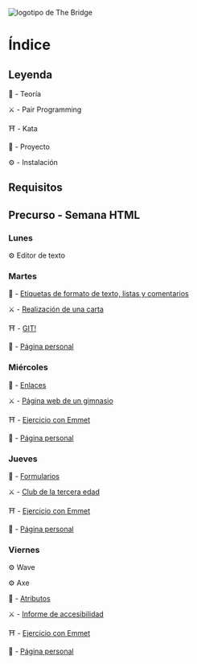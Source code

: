 ![logotipo de The Bridge](https://user-images.githubusercontent.com/27650532/77754601-e8365180-702b-11ea-8bed-5bc14a43f869.png "logotipo de The Bridge")

# Índice

## Leyenda

:scroll: - Teoría

:crossed_swords: - Pair Programming

:shinto_shrine: - Kata

:european_castle: - Proyecto

:gear: - Instalación

## Requisitos

## Precurso - Semana HTML

### Lunes

:gear: Editor de texto

###  Martes

:scroll: - [Etiquetas de formato de texto, listas y comentarios](texto.md)

:crossed_swords: - [Realización de una carta](https://github.com/TheBridge-FullStackDeveloper/html-pp-cartas)

:shinto_shrine: - [GIT!]()

:european_castle: - [Página personal](https://github.com/TheBridge-FullStackDeveloper/proyectos-pagina-personal)

### Miércoles

:scroll:  - [Enlaces](referencias_tablas_multimedia.md)

:crossed_swords: -  [Página web de un gimnasio](https://github.com/TheBridge-FullStackDeveloper/html-pp-gimnasio)

:shinto_shrine: - [Ejercicio con Emmet](https://github.com/TheBridge-FullStackDeveloper/html-kata-emmet1)

:european_castle: - [Página personal](https://github.com/TheBridge-FullStackDeveloper/proyectos-pagina-personal)

### Jueves

:scroll: - [Formularios](formularios.md)

:crossed_swords: - [Club de la tercera edad](https://github.com/TheBridge-FullStackDeveloper/html-pp-formularios)

:shinto_shrine: - [Ejercicio con Emmet](https://github.com/TheBridge-FullStackDeveloper/html-kata-emmet2)

:european_castle: - [Página personal](https://github.com/TheBridge-FullStackDeveloper/proyectos-pagina-personal)

### Viernes

:gear: Wave

:gear: Axe

:scroll: - [Atributos](accesibilidad.md)

:crossed_swords: - [Informe de accesibilidad](https://github.com/TheBridge-FullStackDeveloper/html-pp-informe-accesibilidad)

:shinto_shrine: - [Ejercicio con Emmet](https://github.com/TheBridge-FullStackDeveloper/html-kata-emmet3)

:european_castle: - [Página personal](https://github.com/TheBridge-FullStackDeveloper/proyectos-pagina-personal)
